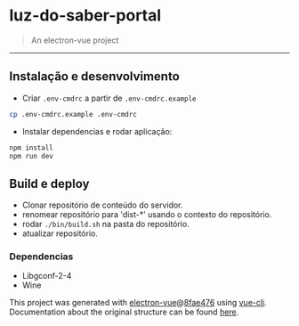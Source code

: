 # luz-do-saber-portal

> An electron-vue project

----------------------------------------------------------

## Instalação e desenvolvimento

* Criar `.env-cmdrc` a partir de `.env-cmdrc.example`
```sh
cp .env-cmdrc.example .env-cmdrc
```
* Instalar dependencias e rodar aplicação:
```sh
npm install
npm run dev
```
## Build e deploy

* Clonar repositório de conteúdo do servidor.
* renomear repositório para 'dist-*' usando o contexto do repositório.
* rodar ``./bin/build.sh`` na pasta do repositório.
* atualizar repositório.

### Dependencias

* Libgconf-2-4
* Wine

This project was generated with [electron-vue](https://github.com/SimulatedGREG/electron-vue)@[8fae476](https://github.com/SimulatedGREG/electron-vue/tree/8fae4763e9d225d3691b627e83b9e09b56f6c935) using [vue-cli](https://github.com/vuejs/vue-cli). Documentation about the original structure can be found [here](https://simulatedgreg.gitbooks.io/electron-vue/content/index.html).
